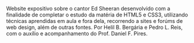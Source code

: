 Website expositivo sobre o cantor Ed Sheeran desenvolvido com a finalidade de completar o estudo da matéria de HTML5 e CSS3, utilizando técnicas aprendidas em aula e fora dela, recorrendo a sites e forúms de web design, além de outras fontes. Por Helil B. Bergária e Pedro L. Reis, com o auxílio e acompanhamento do Prof. Daniel F. Pires.
